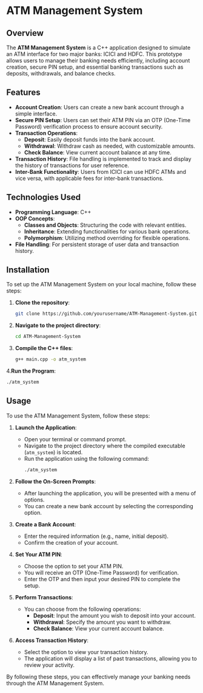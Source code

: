# ATM Management System

## Overview

The **ATM Management System** is a C++ application designed to simulate an ATM interface for two major banks: ICICI and HDFC. This prototype allows users to manage their banking needs efficiently, including account creation, secure PIN setup, and essential banking transactions such as deposits, withdrawals, and balance checks.

## Features

- **Account Creation**: Users can create a new bank account through a simple interface.
- **Secure PIN Setup**: Users can set their ATM PIN via an OTP (One-Time Password) verification process to ensure account security.
- **Transaction Operations**:
  - **Deposit**: Easily deposit funds into the bank account.
  - **Withdrawal**: Withdraw cash as needed, with customizable amounts.
  - **Check Balance**: View current account balance at any time.
- **Transaction History**: File handling is implemented to track and display the history of transactions for user reference.
- **Inter-Bank Functionality**: Users from ICICI can use HDFC ATMs and vice versa, with applicable fees for inter-bank transactions.

## Technologies Used

- **Programming Language**: C++
- **OOP Concepts**:
  - **Classes and Objects**: Structuring the code with relevant entities.
  - **Inheritance**: Extending functionalities for various bank operations.
  - **Polymorphism**: Utilizing method overriding for flexible operations.
- **File Handling**: For persistent storage of user data and transaction history.

## Installation

To set up the ATM Management System on your local machine, follow these steps:

1. **Clone the repository**:
   ```bash
   git clone https://github.com/yourusername/ATM-Management-System.git
2. **Navigate to the project directory**:
   ```bash
   cd ATM-Management-System
3. **Compile the C++ files**:
   ```bash
   g++ main.cpp -o atm_system
4.**Run the Program**:
   ```bash
  ./atm_system
   ```
## Usage

To use the ATM Management System, follow these steps:

1. **Launch the Application**:
   - Open your terminal or command prompt.
   - Navigate to the project directory where the compiled executable (`atm_system`) is located.
   - Run the application using the following command:
     ```bash
     ./atm_system
     ```

2. **Follow the On-Screen Prompts**:
   - After launching the application, you will be presented with a menu of options.
   - You can create a new bank account by selecting the corresponding option.

3. **Create a Bank Account**:
   - Enter the required information (e.g., name, initial deposit).
   - Confirm the creation of your account.

4. **Set Your ATM PIN**:
   - Choose the option to set your ATM PIN.
   - You will receive an OTP (One-Time Password) for verification.
   - Enter the OTP and then input your desired PIN to complete the setup.

5. **Perform Transactions**:
   - You can choose from the following operations:
     - **Deposit**: Input the amount you wish to deposit into your account.
     - **Withdrawal**: Specify the amount you want to withdraw.
     - **Check Balance**: View your current account balance.

6. **Access Transaction History**:
   - Select the option to view your transaction history.
   - The application will display a list of past transactions, allowing you to review your activity.

By following these steps, you can effectively manage your banking needs through the ATM Management System.
